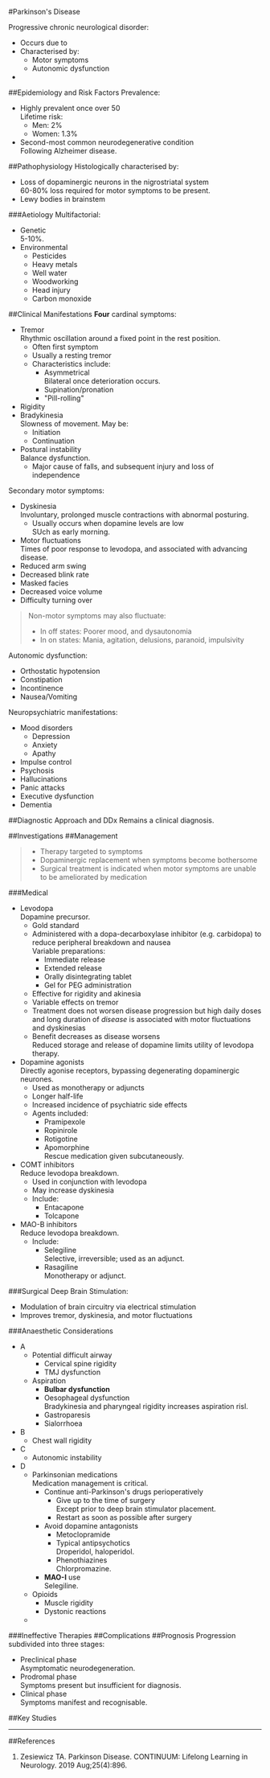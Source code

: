 #Parkinson's Disease

Progressive chronic neurological disorder:
* Occurs due to 
* Characterised by:
	* Motor symptoms
	* Autonomic dysfunction
* 

##Epidemiology and Risk Factors
Prevalence:
* Highly prevalent once over 50  
Lifetime risk:
	* Men: 2%
	* Women: 1.3%
* Second-most common neurodegenerative condition  
Following Alzheimer disease.


##Pathophysiology
Histologically characterised by:
* Loss of dopaminergic neurons in the nigrostriatal system  
60-80% loss required for motor symptoms to be present.
* Lewy bodies in brainstem


###Aetiology
Multifactorial:
* Genetic   
5-10%.
* Environmental
	* Pesticides
	* Heavy metals
	* Well water
	* Woodworking
	* Head injury
	* Carbon monoxide

##Clinical Manifestations
**Four** cardinal symptoms:
* Tremor  
Rhythmic oscillation around a fixed point in the rest position.
	* Often first symptom
	* Usually a resting tremor
	* Characteristics include:
		* Asymmetrical  
		Bilateral once deterioration occurs.
		* Supination/pronation
		* "Pill-rolling"
* Rigidity
* Bradykinesia  
Slowness of movement. May be:
	* Initiation
	* Continuation
* Postural instability  
Balance dysfunction.
	* Major cause of falls, and subsequent injury and loss of independence




Secondary motor symptoms:
* Dyskinesia  
Involuntary, prolonged muscle contractions with abnormal posturing.
	* Usually occurs when dopamine levels are low  
	SUch as early morning.
* Motor fluctuations  
Times of poor response to levodopa, and associated with advancing disease.
* Reduced arm swing
* Decreased blink rate
* Masked facies
* Decreased voice volume
* Difficulty turning over


> Non-motor symptoms may also fluctuate:
> * In off states: Poorer mood, and dysautonomia
> * In on states: Mania, agitation, delusions, paranoid, impulsivity

Autonomic dysfunction:
* Orthostatic hypotension
* Constipation
* Incontinence
* Nausea/Vomiting


Neuropsychiatric manifestations:
* Mood disorders
	* Depression
	* Anxiety
	* Apathy
* Impulse control
* Psychosis
* Hallucinations
* Panic attacks
* Executive dysfunction
* Dementia


##Diagnostic Approach and DDx
Remains a clinical diagnosis.

##Investigations
##Management
>* Therapy targeted to symptoms
>* Dopaminergic replacement when symptoms become bothersome
>* Surgical treatment is indicated when motor symptoms are unable to be ameliorated by medication


###Medical
* Levodopa  
Dopamine precursor.
	* Gold standard
	* Administered with a dopa-decarboxylase inhibitor (e.g. carbidopa) to reduce peripheral breakdown and nausea  
	Variable preparations:
		* Immediate release
		* Extended release
		* Orally disintegrating tablet
		* Gel for PEG administration
	* Effective for rigidity and akinesia
	* Variable effects on tremor
	* Treatment does not worsen disease progression but high daily doses and long duration of *disease* is associated with motor fluctuations and dyskinesias
	* Benefit decreases as disease worsens  
	Reduced storage and release of dopamine limits utility of levodopa therapy.
* Dopamine agonists  
Directly agonise receptors, bypassing degenerating dopaminergic neurones.
	* Used as monotherapy or adjuncts
	* Longer half-life
	* Increased incidence of psychiatric side effects
	* Agents included:
		* Pramipexole
		* Ropinirole
		* Rotigotine
		* Apomorphine  
		Rescue medication given subcutaneously.
* COMT inhibitors  
Reduce levodopa breakdown.
	* Used in conjunction with levodopa
	* May increase dyskinesia
	* Include:
		* Entacapone
		* Tolcapone
* MAO-B inhibitors  
Reduce levodopa breakdown.
	* Include:
		* Selegiline  
		Selective, irreversible; used as an adjunct.
		* Rasagiline  
		Monotherapy or adjunct.

###Surgical
Deep Brain Stimulation:
* Modulation of brain circuitry via electrical stimulation
* Improves tremor, dyskinesia, and motor fluctuations

###Anaesthetic Considerations

* A
	* Potential difficult airway
		* Cervical spine rigidity
		* TMJ dysfunction
	* Aspiration
		* **Bulbar dysfunction**  
		* Oesophageal dysfunction  
		Bradykinesia and pharyngeal rigidity increases aspiration risl.
		* Gastroparesis
		* Sialorrhoea
* B
	* Chest wall rigidity
* C
	* Autonomic instability
* D
	* Parkinsonian medications  
	Medication management is critical.
		* Continue anti-Parkinson's drugs perioperatively
			* Give up to the time of surgery  
			Except prior to deep brain stimulator placement.
			* Restart as soon as possible after surgery
		* Avoid dopamine antagonists
			* Metoclopramide
			* Typical antipsychotics  
			Droperidol, haloperidol.
			* Phenothiazines  
			Chlorpromazine.
		* **MAO-I** use  
		Selegiline.
	* Opioids  
		* Muscle rigidity
		* Dystonic reactions
	* 

###Ineffective Therapies
##Complications
##Prognosis
Progression subdivided into three stages:
* Preclinical phase  
Asymptomatic neurodegeneration.
* Prodromal phase  
Symptoms present but insufficient for diagnosis.
* Clinical phase  
Symptoms manifest and recognisable.

##Key Studies

---
##References
1. Zesiewicz TA. Parkinson Disease. CONTINUUM: Lifelong Learning in Neurology. 2019 Aug;25(4):896. 
